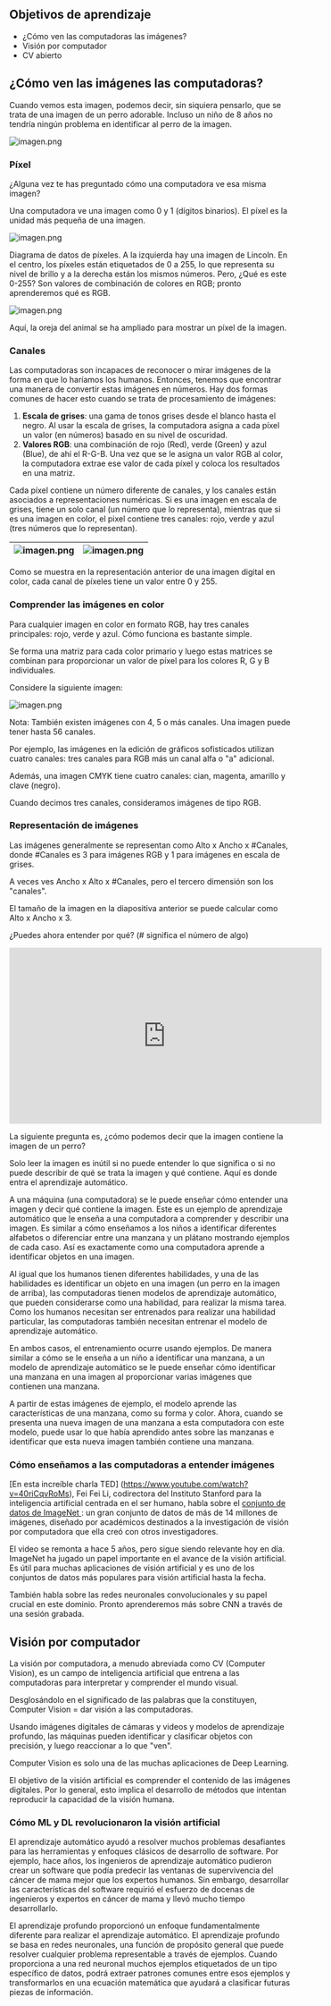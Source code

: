 ## Objetivos de aprendizaje

* ¿Cómo ven las computadoras las imágenes?
* Visión por computador
* CV abierto

## ¿Cómo ven las imágenes las computadoras?

Cuando vemos esta imagen, podemos decir, sin siquiera pensarlo, que se trata de una imagen de un perro adorable. Incluso un niño de 8 años no tendría ningún problema en identificar al perro de la imagen.









![imagen.png](https://dphi-live.s3.amazonaws.com/media_uploads/image_15a3c79a17424048917a6078da0cd966.png)










### Píxel
¿Alguna vez te has preguntado cómo una computadora ve esa misma imagen?

Una computadora ve una imagen como 0 y 1 (dígitos binarios).
El píxel es la unidad más pequeña de una imagen.






![imagen.png](https://dphi-live.s3.amazonaws.com/media_uploads/image_60303e4331d84b73bbd17d5e75244f2a.png)






Diagrama de datos de píxeles. A la izquierda hay una imagen de Lincoln. En el centro, los píxeles están etiquetados de 0 a 255, lo que representa su nivel de brillo y a la derecha están los mismos números. Pero, ¿Qué es este 0-255? Son valores de combinación de colores en RGB; pronto aprenderemos qué es RGB.




![imagen.png](https://dphi-live.s3.amazonaws.com/media_uploads/image_1b0d92842bab4a4eb106ba575dc2a9cb.png)





Aquí, la oreja del animal se ha ampliado para mostrar un píxel de la imagen.

### Canales

Las computadoras son incapaces de reconocer o mirar imágenes de la forma en que lo haríamos los humanos. Entonces, tenemos que encontrar una manera de convertir estas imágenes en números. Hay dos formas comunes de hacer esto cuando se trata de procesamiento de imágenes:
1. **Escala de grises**: una gama de tonos grises desde el blanco hasta el negro.
Al usar la escala de grises, la computadora asigna a cada píxel un valor (en números) basado en su nivel de oscuridad.
2. **Valores RGB**: una combinación de rojo (Red), verde (Green) y azul (Blue), de ahí el R-G-B.
Una vez que se le asigna un valor RGB al color, la computadora extrae ese valor de cada píxel y coloca los resultados en una matriz.

Cada píxel contiene un número diferente de canales, y los canales están asociados a representaciones numéricas. Si es una imagen en escala de grises, tiene un solo canal (un número que lo representa), mientras que si es una imagen en color, el pixel contiene tres canales: rojo, verde y azul (tres números que lo representan).




| ![imagen.png](https://dphi-live.s3.amazonaws.com/media_uploads/image_fff853435a574068927daaf08569f15c.png) | ![imagen.png](https://dphi-live.s3.amazonaws.com/media_uploads/image_392006567fce44e0b69258d1f9dc400e.png) |
| --- | --- |






Como se muestra en la representación anterior de una imagen digital en color, cada canal de píxeles tiene un valor entre 0 y 255.

### Comprender las imágenes en color

Para cualquier imagen en color en formato RGB, hay tres canales principales: rojo, verde y azul. Cómo funciona es bastante simple.

Se forma una matriz para cada color primario y luego estas matrices se combinan para proporcionar un valor de píxel para los colores R, G y B individuales.

Considere la siguiente imagen:





![imagen.png](https://dphi-live.s3.amazonaws.com/media_uploads/image_5b6aa9091df94fde89643e97c2842dbe.png)






Nota: También existen imágenes con 4, 5 o más canales. Una imagen puede tener hasta 56 canales.

Por ejemplo, las imágenes en la edición de gráficos sofisticados utilizan cuatro canales: tres canales para RGB más un canal alfa o "a" adicional.

Además, una imagen CMYK tiene cuatro canales: cian, magenta, amarillo y clave (negro).

Cuando decimos tres canales, consideramos imágenes de tipo RGB.

### Representación de imágenes

Las imágenes generalmente se representan como Alto x Ancho x #Canales, donde #Canales es 3 para imágenes RGB y 1 para imágenes en escala de grises.

A veces ves Ancho x Alto x #Canales, pero el tercero
dimensión son los "canales".

El tamaño de la imagen en la diapositiva anterior se puede calcular como
Alto x Ancho x 3.

¿Puedes ahora entender por qué? (# significa el número de algo)





<iframe width="560" height="315" src="https://www.youtube.com/embed/LLAgPtpZth8?start=14" title="YouTube video player" frameborder="0" allow="accelerometer; autoplay; clipboard-write; encrypted-media; gyroscope; picture-in-picture" allowfullscreen></iframe>









La siguiente pregunta es, ¿cómo podemos decir que la imagen contiene la imagen de un perro?

Solo leer la imagen es inútil si no puede entender lo que significa o si no puede describir de qué se trata la imagen y qué contiene. Aquí es donde entra el aprendizaje automático.

A una máquina (una computadora) se le puede enseñar cómo entender una imagen y decir qué contiene la imagen. Este es un ejemplo de aprendizaje automático que le enseña a una computadora a comprender y describir una imagen. Es similar a cómo enseñamos a los niños a identificar diferentes alfabetos o diferenciar entre una manzana y un plátano mostrando ejemplos de cada caso. Así es exactamente como una computadora aprende a identificar objetos en una imagen.

Al igual que los humanos tienen diferentes habilidades, y una de las habilidades es identificar un objeto en una imagen (un perro en la imagen de arriba), las computadoras tienen modelos de aprendizaje automático, que pueden considerarse como una habilidad, para realizar la misma tarea. Como los humanos necesitan ser entrenados para realizar una habilidad particular, las computadoras también necesitan entrenar el modelo de aprendizaje automático.

En ambos casos, el entrenamiento ocurre usando ejemplos. De manera similar a cómo se le enseña a un niño a identificar una manzana, a un modelo de aprendizaje automático se le puede enseñar cómo identificar una manzana en una imagen al proporcionar varias imágenes que contienen una manzana.

A partir de estas imágenes de ejemplo, el modelo aprende las características de una manzana, como su forma y color. Ahora, cuando se presenta una nueva imagen de una manzana a esta computadora con este modelo, puede usar lo que había aprendido antes sobre las manzanas e identificar que esta nueva imagen también contiene una manzana.

### Cómo enseñamos a las computadoras a entender imágenes
[En esta increíble charla TED] (https://www.youtube.com/watch?v=40riCqvRoMs), Fei Fei Li, codirectora del Instituto Stanford para la inteligencia artificial centrada en el ser humano, habla sobre el [conjunto de datos de ImageNet ](https://image-net.org/): un gran conjunto de datos de más de 14 millones de imágenes, diseñado por académicos destinados a la investigación de visión por computadora que ella creó con otros investigadores.

El video se remonta a hace 5 años, pero sigue siendo relevante hoy en día. ImageNet ha jugado un papel importante en el avance de la visión artificial. Es útil para muchas aplicaciones de visión artificial y es uno de los conjuntos de datos más populares para visión artificial hasta la fecha.

También habla sobre las redes neuronales convolucionales y su papel crucial en este dominio. Pronto aprenderemos más sobre CNN a través de una sesión grabada.

## Visión por computador

La visión por computadora, a menudo abreviada como CV (Computer Vision), es un campo de inteligencia artificial que entrena a las computadoras para interpretar y comprender el mundo visual.

Desglosándolo en el significado de las palabras que la constituyen, Computer Vision = dar visión a las computadoras.

Usando imágenes digitales de cámaras y videos y modelos de aprendizaje profundo, las máquinas pueden identificar y clasificar objetos con precisión, y luego reaccionar a lo que "ven".

Computer Vision es solo una de las muchas aplicaciones de Deep Learning.

El objetivo de la visión artificial es comprender el contenido de las imágenes digitales. Por lo general, esto implica el desarrollo de métodos que intentan reproducir la capacidad de la visión humana.

### Cómo ML y DL revolucionaron la visión artificial
El aprendizaje automático ayudó a resolver muchos problemas desafiantes para las herramientas y enfoques clásicos de desarrollo de software. Por ejemplo, hace años, los ingenieros de aprendizaje automático pudieron crear un software que podía predecir las ventanas de supervivencia del cáncer de mama mejor que los expertos humanos. Sin embargo, desarrollar las características del software requirió el esfuerzo de docenas de ingenieros y expertos en cáncer de mama y llevó mucho tiempo desarrollarlo.

El aprendizaje profundo proporcionó un enfoque fundamentalmente diferente para realizar el aprendizaje automático. El aprendizaje profundo se basa en redes neuronales, una función de propósito general que puede resolver cualquier problema representable a través de ejemplos. Cuando proporciona a una red neuronal muchos ejemplos etiquetados de un tipo específico de datos, podrá extraer patrones comunes entre esos ejemplos y transformarlos en una ecuación matemática que ayudará a clasificar futuras piezas de información.